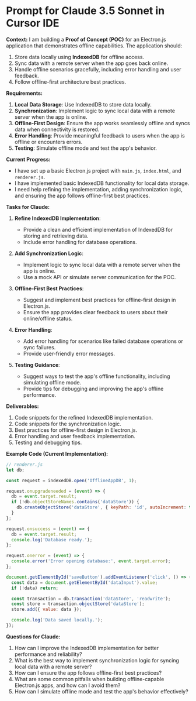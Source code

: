 # Prompt for Claude 3.5 Sonnet in Cursor IDE

**Context:**
I am building a **Proof of Concept (POC)** for an Electron.js application that demonstrates offline capabilities. The application should:

1. Store data locally using **IndexedDB** for offline access.
2. Sync data with a remote server when the app goes back online.
3. Handle offline scenarios gracefully, including error handling and user feedback.
4. Follow offline-first architecture best practices.

**Requirements:**

1. **Local Data Storage**: Use IndexedDB to store data locally.
2. **Synchronization**: Implement logic to sync local data with a remote server when the app is online.
3. **Offline-First Design**: Ensure the app works seamlessly offline and syncs data when connectivity is restored.
4. **Error Handling**: Provide meaningful feedback to users when the app is offline or encounters errors.
5. **Testing**: Simulate offline mode and test the app's behavior.

**Current Progress:**

- I have set up a basic Electron.js project with `main.js`, `index.html`, and `renderer.js`.
- I have implemented basic IndexedDB functionality for local data storage.
- I need help refining the implementation, adding synchronization logic, and ensuring the app follows offline-first best practices.

**Tasks for Claude:**

1. **Refine IndexedDB Implementation**:
   - Provide a clean and efficient implementation of IndexedDB for storing and retrieving data.
   - Include error handling for database operations.

2. **Add Synchronization Logic**:
   - Implement logic to sync local data with a remote server when the app is online.
   - Use a mock API or simulate server communication for the POC.

3. **Offline-First Best Practices**:
   - Suggest and implement best practices for offline-first design in Electron.js.
   - Ensure the app provides clear feedback to users about their online/offline status.

4. **Error Handling**:
   - Add error handling for scenarios like failed database operations or sync failures.
   - Provide user-friendly error messages.

5. **Testing Guidance**:
   - Suggest ways to test the app's offline functionality, including simulating offline mode.
   - Provide tips for debugging and improving the app's offline performance.

**Deliverables:**

1. Code snippets for the refined IndexedDB implementation.
2. Code snippets for the synchronization logic.
3. Best practices for offline-first design in Electron.js.
4. Error handling and user feedback implementation.
5. Testing and debugging tips.

**Example Code (Current Implementation):**

```javascript
// renderer.js
let db;

const request = indexedDB.open('OfflineAppDB', 1);

request.onupgradeneeded = (event) => {
  db = event.target.result;
  if (!db.objectStoreNames.contains('dataStore')) {
    db.createObjectStore('dataStore', { keyPath: 'id', autoIncrement: true });
  }
};

request.onsuccess = (event) => {
  db = event.target.result;
  console.log('Database ready.');
};

request.onerror = (event) => {
  console.error('Error opening database:', event.target.error);
};

document.getElementById('saveButton').addEventListener('click', () => {
  const data = document.getElementById('dataInput').value;
  if (!data) return;

  const transaction = db.transaction('dataStore', 'readwrite');
  const store = transaction.objectStore('dataStore');
  store.add({ value: data });

  console.log('Data saved locally.');
});
```

**Questions for Claude:**

1. How can I improve the IndexedDB implementation for better performance and reliability?
2. What is the best way to implement synchronization logic for syncing local data with a remote server?
3. How can I ensure the app follows offline-first best practices?
4. What are some common pitfalls when building offline-capable Electron.js apps, and how can I avoid them?
5. How can I simulate offline mode and test the app's behavior effectively?
